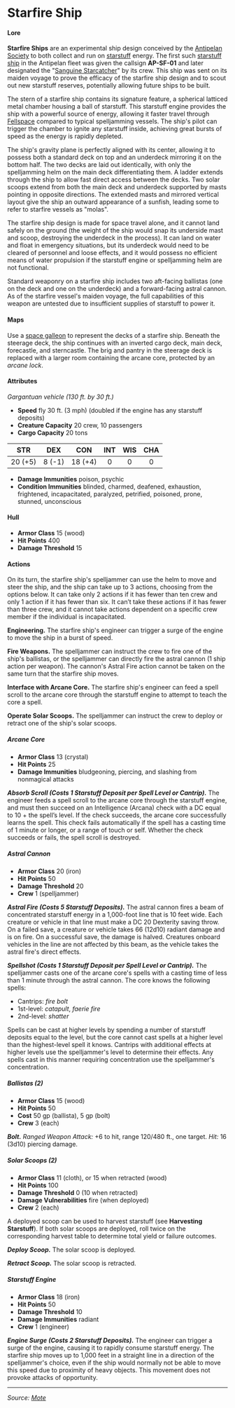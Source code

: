# Starfire Ship

#### Lore

**Starfire Ships** are an experimental ship design conceived by the [Antipelan Society](https://github.com/mpanighetti/dnd5e-mote/tree/main/organizations/antipelan-society/antipelan-society.md) to both collect and run on [starstuff](https://github.com/mpanighetti/dnd5e-mote/tree/main/artifacts/starstuff.md) energy. The first such [starstuff ship](https://github.com/mpanighetti/dnd5e-mote/tree/main/technology/starstuff-ships/starstuff-ships.md) in the Antipelan fleet was given the callsign **AP-SF-01** and later designated the "[Sanguine Starcatcher](https://github.com/mpanighetti/dnd5e-mote/tree/main/organizations/antipelan-society/fleet/ap-sf-01-sanguine-starcatcher.md)" by its crew. This ship was sent on its maiden voyage to prove the efficacy of the starfire ship design and to scout out new starstuff reserves, potentially allowing future ships to be built.

The stern of a starfire ship contains its signature feature, a spherical latticed metal chamber housing a ball of starstuff. This starstuff engine provides the ship with a powerful source of energy, allowing it faster travel through [Fellspace](https://github.com/mpanighetti/dnd5e-mote/tree/main/astronomy/fellspace.md) compared to typical spelljamming vessels. The ship's pilot can trigger the chamber to ignite any starstuff inside, achieving great bursts of speed as the energy is rapidly depleted.

The ship's gravity plane is perfectly aligned with its center, allowing it to possess both a standard deck on top and an underdeck mirroring it on the bottom half. The two decks are laid out identically, with only the spelljamming helm on the main deck differentiating them. A ladder extends through the ship to allow fast direct access between the decks. Two solar scoops extend from both the main deck and underdeck supported by masts pointing in opposite directions. The extended masts and mirrored vertical layout give the ship an outward appearance of a sunfish, leading some to refer to starfire vessels as "molas".

The starfire ship design is made for space travel alone, and it cannot land safely on the ground (the weight of the ship would snap its underside mast and scoop, destroying the underdeck in the process). It can land on water and float in emergency situations, but its underdeck would need to be cleared of personnel and loose effects, and it would possess no efficient means of water propulsion if the starstuff engine or spelljamming helm are not functional.

Standard weaponry on a starfire ship includes two aft-facing ballistas (one on the deck and one on the underdeck) and a forward-facing astral cannon. As of the starfire vessel's maiden voyage, the full capabilities of this weapon are untested due to insufficient supplies of starstuff to power it.

#### Maps

Use a [space galleon](https://www.dndbeyond.com/sources/sais/aag/astral-adventuring#SpaceGalleon) to represent the decks of a starfire ship. Beneath the steerage deck, the ship continues with an inverted cargo deck, main deck, forecastle, and sterncastle. The brig and pantry in the steerage deck is replaced with a larger room containing the arcane core, protected by an _arcane lock_.

#### Attributes

_Gargantuan vehicle (130 ft. by 30 ft.)_

- **Speed** fly 30 ft. (3 mph) (doubled if the engine has any starstuff deposits)
- **Creature Capacity** 20 crew, 10 passengers
- **Cargo Capacity** 20 tons

|  STR  |  DEX  |  CON  |  INT  |  WIS  |  CHA  |
|:-----:|:-----:|:-----:|:-----:|:-----:|:-----:|
|20 (+5)|8 (-1) |18 (+4)|0|0|0|

- **Damage Immunities** poison, psychic
- **Condition Immunities** blinded, charmed, deafened, exhaustion, frightened, incapacitated, paralyzed, petrified, poisoned, prone, stunned, unconscious

#### Hull

- **Armor Class** 15 (wood)
- **Hit Points** 400
- **Damage Threshold** 15

#### Actions

On its turn, the starfire ship's spelljammer can use the helm to move and steer the ship, and the ship can take up to 3 actions, choosing from the options below.  It can take only 2 actions if it has fewer than ten crew and only 1 action if it has fewer than six. It can’t take these actions if it has fewer than three crew, and it cannot take actions dependent on a specific crew member if the individual is incapacitated.

**Engineering.** The starfire ship's engineer can trigger a surge of the engine to move the ship in a burst of speed.

**Fire Weapons.** The spelljammer can instruct the crew to fire one of the ship's ballistas, or the spelljammer can directly fire the astral cannon (1 ship action per weapon). The cannon's Astral Fire action cannot be taken on the same turn that the starfire ship moves.

**Interface with Arcane Core.** The starfire ship's engineer can feed a spell scroll to the arcane core through the starstuff engine to attempt to teach the core a spell.

**Operate Solar Scoops.** The spelljammer can instruct the crew to deploy or retract one of the ship's solar scoops.

##### Arcane Core

- **Armor Class** 13 (crystal)
- **Hit Points** 25
- **Damage Immunities** bludgeoning, piercing, and slashing from nonmagical attacks

_**Absorb Scroll (Costs 1 Starstuff Deposit per Spell Level or Cantrip).**_ The engineer feeds a spell scroll to the arcane core through the starstuff engine, and must then succeed on an Intelligence (Arcana) check with a DC equal to 10 + the spell’s level. If the check succeeds, the arcane core successfully learns the spell. This check fails automatically if the spell has a casting time of 1 minute or longer, or a range of touch or self. Whether the check succeeds or fails, the spell scroll is destroyed.

##### Astral Cannon

- **Armor Class** 20 (iron)
- **Hit Points** 50
- **Damage Threshold** 20
- **Crew** 1 (spelljammer)

_**Astral Fire (Costs 5 Starstuff Deposits).**_ The astral cannon fires a beam of concentrated starstuff energy in a 1,000-foot line that is 10 feet wide. Each creature or vehicle in that line must make a DC 20 Dexterity saving throw. On a failed save, a creature or vehicle takes 66 (12d10) radiant damage and is on fire. On a successful save, the damage is halved. Creatures onboard vehicles in the line are not affected by this beam, as the vehicle takes the astral fire's direct effects.

_**Spellshot (Costs 1 Starstuff Deposit per Spell Level or Cantrip).**_ The spelljammer casts one of the arcane core's spells with a casting time of less than 1 minute through the astral cannon. The core knows the following spells:

- Cantrips: _fire bolt_
- 1st-level: _catapult_, _faerie fire_
- 2nd-level: _shatter_

Spells can be cast at higher levels by spending a number of starstuff deposits equal to the level, but the core cannot cast spells at a higher level than the highest-level spell it knows. Cantrips with additional effects at higher levels use the spelljammer's level to determine their effects. Any spells cast in this manner requiring concentration use the spelljammer's concentration.

##### Ballistas (2)

- **Armor Class** 15 (wood)
- **Hit Points** 50
- **Cost** 50 gp (ballista), 5 gp (bolt)
- **Crew** 3 (each)

_**Bolt.** Ranged Weapon Attack:_ +6 to hit, range 120/480 ft., one target. _Hit:_ 16 (3d10) piercing damage.

##### Solar Scoops (2)

- **Armor Class** 11 (cloth), or 15 when retracted (wood)
- **Hit Points** 100
- **Damage Threshold** 0 (10 when retracted)
- **Damage Vulnerabilities** fire (when deployed)
- **Crew** 2 (each)

A deployed scoop can be used to harvest starstuff (see **Harvesting Starstuff**). If both solar scoops are deployed, roll twice on the corresponding harvest table to determine total yield or failure outcomes.

_**Deploy Scoop.**_ The solar scoop is deployed.

_**Retract Scoop.**_ The solar scoop is retracted.

##### Starstuff Engine

- **Armor Class** 18 (iron)
- **Hit Points** 50
- **Damage Threshold** 10
- **Damage Immunities** radiant
- **Crew** 1 (engineer)

_**Engine Surge (Costs 2 Starstuff Deposits).**_ The engineer can trigger a surge of the engine, causing it to rapidly consume starstuff energy. The starfire ship moves up to 1,000 feet in a straight line in a direction of the spelljammer's choice, even if the ship would normally not be able to move this speed due to proximity of heavy objects. This movement does not provoke attacks of opportunity.

---

_Source: [Mote](https://github.com/mpanighetti/dnd5e-mote)_
